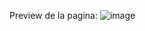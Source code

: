 Preview de la pagina:
![image](https://github.com/Milocam35/creador_paginas_web_AFD/assets/158190817/34982095-9b38-4a3a-affc-4ceaed7ac2df)
